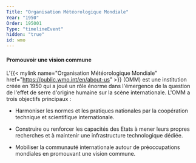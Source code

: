 ```yaml
---
Title: "Organisation Météorologique Mondiale"
Year: "1950"
Order: 195001
Type: "timelineEvent"
hidden: "true"
id: wmo
---
```


#### Promouvoir une vision commune

L'{{< mylink name="Organisation Météorologique Mondiale" href="https://public.wmo.int/en/about-us" >}} (OMM) est une institution créée en 1950 qui a joué un rôle énorme dans l'émergence de la question de l'effet de serre d'origine humaine sur la scène internationale. L'OMM a trois objectifs principaux :

- Harmoniser les normes et les pratiques nationales par la coopération technique et scientifique internationale.
    
- Construire ou renforcer les capacités des Etats à mener leurs propres recherches et à maintenir une infrastructure technologique dédiée.
    
- Mobiliser la communauté internationale autour de préoccupations mondiales en promouvant une vision commune.